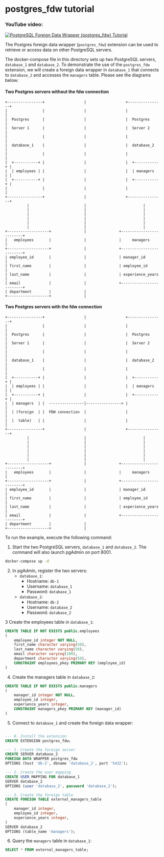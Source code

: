 # **postgres_fdw tutorial**

### **YouTube video:**
[![PostgreSQL Foreign Data Wrapper (postgres_fdw) Tutorial](https://img.youtube.com/vi/G6gVuVms0tA/0.jpg)](https://youtu.be/G6gVuVms0tA)

The Postgres foreign data wrapper (`postgres_fdw`) extension can be used to retrieve or access data
on other PostgreSQL servers.

The docker-compose file in this directory sets up two PostgreSQL servers, `database_1` and `database_2`.
To demonstrate the use of the `postgres_fdw` extension, we will create a foreign data wrapper in `database_1` 
that connects to `database_2` and accesses the `managers` table. Please see the diagrams below:

#### Two Postgres servers without the fdw connection

```plaintext
+----------------+                  |                  +----------------+
|                |                  |                  |                |
|  Postgres      |                  |                  |  Postgres      |
|  Server 1      |                  |                  |  Server 2      |
|                |                  |                  |                |
|  database_1    |                  |                  |  database_2    |
|                |                  |                  |                |
|  +-----------+ |                  |                  |  +-----------+ |
|  | employees | |                  |                  |  | managers  | |
|  +-----------+ |                  |                  |  +-----------+ |
|                |                  |                  |                |
+----------------+                  |                  +----------------+
          |                         |                          |
          |                         |                          |
          |                         |                          |
          |                         |                          |
          |                         |                          |
          |                         |                          |
+-------------------+               |               +-------------------------+
|   employees       |               |               |     managers            |
+-------------------+               |               +-------------------------+
| employee_id       |               |               | manager_id              |
| first_name        |               |               | employee_id             |
| last_name         |               |               | experience_years        |
| email             |               |               +-------------------------+
| department        |               |
+-------------------+               |

```


#### Two Postgres servers with the fdw connection

```plaintext
+----------------+                  |                  +----------------+
|                |                  |                  |                |
|  Postgres      |                  |                  |  Postgres      |
|  Server 1      |                  |                  |  Server 2      |
|                |                  |                  |                |
|  database_1    |                  |                  |  database_2    |
|                |                  |                  |                |
|  +-----------+ |                  |                  |  +-----------+ |
|  | employees | |                  |                  |  | managers  | |
|  +-----------+ |                  |                  |  +-----------+ |
|  | managers  | |  ----------------|----------------> |                |
|  | (foreign  | |  FDW connection  |                  |                |
|  |  table)   | |                  |                  |                |
+----------------+                  |                  +----------------+
          |                         |                          |
          |                         |                          |
          |                         |                          |
          |                         |                          |
          |                         |                          |
          |                         |                          |
+-------------------+               |               +-------------------------+
|   employees       |               |               |     managers            |
+-------------------+               |               +-------------------------+
| employee_id       |               |               | manager_id              |
| first_name        |               |               | employee_id             |
| last_name         |               |               | experience_years        |
| email             |               |               +-------------------------+
| department        |               |
+-------------------+               |
```

To run the example, execute the following command:

1. Start the two PostgreSQL servers, `database_1` and `database_2`. The command will also launch pgAdmin on port 8001.
```bash
docker-compose up -d
```

2. In pgAdmin, register the two servers:
   - `database_1`:
     - Hostname: `db-1`
     - Username: `database_1`
     - Password: `database_1`
   - `database_2`:
     - Hostname: `db-2`
     - Username: `database_2`
     - Password: `database_2`

3 Create the employees table in `database_1`:
```sql
CREATE TABLE IF NOT EXISTS public.employees
(
    employee_id integer NOT NULL,
    first_name character varying(50),
    last_name character varying(50),
    email character varying(100),
    department character varying(50),
    CONSTRAINT employees_pkey PRIMARY KEY (employee_id)
)
```

4. Create the managers table in `database_2`:
```sql
CREATE TABLE IF NOT EXISTS public.managers
(
    manager_id integer NOT NULL,
    employee_id integer,
    experience_years integer,
    CONSTRAINT managers_pkey PRIMARY KEY (manager_id)
)
``` 

5. Connect to `database_1` and create the foreign data wrapper:
```sql

--- 0. Install the extension
CREATE EXTENSION postgres_fdw;

--- 1. Create the foreign server
CREATE SERVER database_2
FOREIGN DATA WRAPPER postgres_fdw
OPTIONS (host 'db-2', dbname 'database_2', port '5432');

--- 2. Create the user mapping
CREATE USER MAPPING FOR database_1
SERVER database_2
OPTIONS (user 'database_2', password 'database_2');

--- 3. Create the foreign table
CREATE FOREIGN TABLE external_managers_table
(
    manager_id integer,
    employee_id integer,
    experience_years integer,
)
SERVER database_2
OPTIONS (table_name 'managers');
```

6. Query the `managers` table in `database_1`:
```sql
SELECT * FROM external_managers_table;
```

